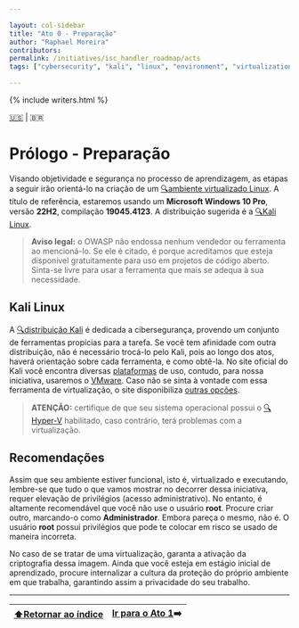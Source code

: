 ```yaml
---

layout: col-sidebar
title: "Ato 0 - Preparação"
author: "Raphael Moreira"
contributors: 
permalink: /initiatives/isc_handler_roadmap/acts
tags: ["cybersecurity", "kali", "linux", "environment", "virtualization"]

---
```


{% include writers.html %}

[🇺🇸](prologue.md) | 🇧🇷
# Prólogo - Preparação
Visando objetividade e segurança no processo de aprendizagem, as etapas a seguir irão orientá-lo na criação de um 
[🔍ambiente virtualizado Linux](https://www.redhat.com/pt-br/topics/virtualization/what-is-virtualization). A título de referência, estaremos usando um **Microsoft Windows 10 Pro**, versão **22H2**, 
compilação **19045.4123**. A distribuição sugerida é a [🔍Kali Linux](https://www.kali.org/).

>**Aviso legal:** o OWASP não endossa nenhum vendedor ou ferramenta ao mencioná-lo. Se ele é citado, é porque acreditamos 
> que esteja disponível gratuitamente para uso em projetos de código aberto. Sinta-se livre para usar a ferramenta que 
> mais se adequa à sua necessidade.

## Kali Linux
A [🔍distribuição Kali](https://www.kali.org/features/) é dedicada a cibersegurança, provendo um conjunto de ferramentas propícias para a tarefa. 
Se você tem afinidade com outra distribuição, não é necessário trocá-lo pelo Kali, pois ao longo dos atos, haverá orientação 
sobre cada ferramenta, e como obtê-la. No site oficial do Kali você encontra diversas [plataformas](https://www.kali.org/get-kali/#kali-platforms) de uso, contudo, 
para nossa iniciativa, usaremos o [VMware](https://cdimage.kali.org/kali-2024.1/kali-linux-2024.1-vmware-amd64.7z). Caso não se sinta à vontade com essa ferramenta de virtualização, o site 
disponibiliza [outras opções](https://www.kali.org/get-kali/#kali-virtual-machines).

>**ATENÇÃO:** certifique de que seu sistema operacional possui o 
> [🔍Hyper-V](https://learn.microsoft.com/pt-br/virtualization/hyper-v-on-windows/about/) habilitado, caso contrário,
> terá problemas com a virtualização.

## Recomendações
Assim que seu ambiente estiver funcional, isto é, virtualizado e executando, lembre-se que tudo o que vamos mostrar no decorrer 
dessa iniciativa, requer elevação de privilégios (acesso administrativo). No entanto, é altamente recomendável que você não 
use o usuário **root**. Procure criar outro, marcando-o como **Administrador**. Embora pareça o mesmo, não é. O usuário 
**root** possui privilégios que pode te colocar em risco se usado de maneira incorreta.

No caso de se tratar de uma virtualização, garanta a ativação da criptografia dessa imagem. Ainda que você esteja em estágio 
inicial de aprendizado, procure internalizar a cultura da proteção do próprio ambiente em que trabalha, garantindo assim a 
privacidade do seu trabalho.

---

| [⬆️Retornar ao índice](../index.pt-BR.md) | [Ir para o Ato 1](act_1.pt-BR.md)➡️ |
|-------------------------------------------|-------------------------------------|

